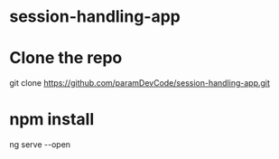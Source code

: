 # session-handling-app

# Clone the repo
 git clone https://github.com/paramDevCode/session-handling-app.git

# npm install  
 ng serve --open  




